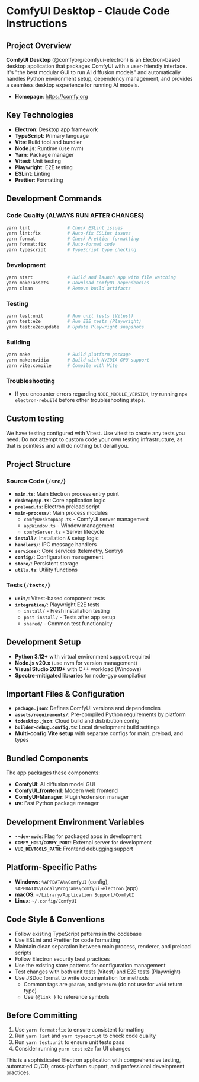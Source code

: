 # ComfyUI Desktop - Claude Code Instructions

## Project Overview

**ComfyUI Desktop** (@comfyorg/comfyui-electron) is an Electron-based desktop application that packages ComfyUI with a user-friendly interface. It's "the best modular GUI to run AI diffusion models" and automatically handles Python environment setup, dependency management, and provides a seamless desktop experience for running AI models.

- **Homepage**: https://comfy.org

## Key Technologies

- **Electron**: Desktop app framework
- **TypeScript**: Primary language
- **Vite**: Build tool and bundler
- **Node.js**: Runtime (use nvm)
- **Yarn**: Package manager
- **Vitest**: Unit testing
- **Playwright**: E2E testing
- **ESLint**: Linting
- **Prettier**: Formatting

## Development Commands

### Code Quality (ALWAYS RUN AFTER CHANGES)

```bash
yarn lint              # Check ESLint issues
yarn lint:fix          # Auto-fix ESLint issues
yarn format            # Check Prettier formatting
yarn format:fix        # Auto-format code
yarn typescript        # TypeScript type checking
```

### Development

```bash
yarn start             # Build and launch app with file watching
yarn make:assets       # Download ComfyUI dependencies
yarn clean             # Remove build artifacts
```

### Testing

```bash
yarn test:unit         # Run unit tests (Vitest)
yarn test:e2e          # Run E2E tests (Playwright)
yarn test:e2e:update   # Update Playwright snapshots
```

### Building

```bash
yarn make              # Build platform package
yarn make:nvidia       # Build with NVIDIA GPU support
yarn vite:compile      # Compile with Vite
```

### Troubleshooting

- If you encounter errors regarding `NODE_MODULE_VERSION`, try running `npx electron-rebuild` before other troubleshooting steps.

## Custom testing

We have testing configured with Vitest. Use vitest to create any tests you need. Do not attempt to custom code your own testing infrastructure, as that is pointless and will do nothing but derail you.

## Project Structure

### Source Code (`/src/`)

- **`main.ts`**: Main Electron process entry point
- **`desktopApp.ts`**: Core application logic
- **`preload.ts`**: Electron preload script
- **`main-process/`**: Main process modules
  - `comfyDesktopApp.ts` - ComfyUI server management
  - `appWindow.ts` - Window management
  - `comfyServer.ts` - Server lifecycle
- **`install/`**: Installation & setup logic
- **`handlers/`**: IPC message handlers
- **`services/`**: Core services (telemetry, Sentry)
- **`config/`**: Configuration management
- **`store/`**: Persistent storage
- **`utils.ts`**: Utility functions

### Tests (`/tests/`)

- **`unit/`**: Vitest-based component tests
- **`integration/`**: Playwright E2E tests
  - `install/` - Fresh installation testing
  - `post-install/` - Tests after app setup
  - `shared/` - Common test functionality

## Development Setup

- **Python 3.12+** with virtual environment support required
- **Node.js v20.x** (use nvm for version management)
- **Visual Studio 2019+** with C++ workload (Windows)
- **Spectre-mitigated libraries** for node-gyp compilation

## Important Files & Configuration

- **`package.json`**: Defines ComfyUI versions and dependencies
- **`assets/requirements/`**: Pre-compiled Python requirements by platform
- **`todesktop.json`**: Cloud build and distribution config
- **`builder-debug.config.ts`**: Local development build settings
- **Multi-config Vite setup** with separate configs for main, preload, and types

## Bundled Components

The app packages these components:

- **ComfyUI**: AI diffusion model GUI
- **ComfyUI_frontend**: Modern web frontend
- **ComfyUI-Manager**: Plugin/extension manager
- **uv**: Fast Python package manager

## Development Environment Variables

- **`--dev-mode`**: Flag for packaged apps in development
- **`COMFY_HOST`/`COMFY_PORT`**: External server for development
- **`VUE_DEVTOOLS_PATH`**: Frontend debugging support

## Platform-Specific Paths

- **Windows**: `%APPDATA%\ComfyUI` (config), `%APPDATA%\Local\Programs\comfyui-electron` (app)
- **macOS**: `~/Library/Application Support/ComfyUI`
- **Linux**: `~/.config/ComfyUI`

## Code Style & Conventions

- Follow existing TypeScript patterns in the codebase
- Use ESLint and Prettier for code formatting
- Maintain clean separation between main process, renderer, and preload scripts
- Follow Electron security best practices
- Use the existing store patterns for configuration management
- Test changes with both unit tests (Vitest) and E2E tests (Playwright)
- Use JSDoc format to write documentation for methods
  - Common tags are `@param`, and `@return` (do not use for `void` return type)
  - Use `{@link }` to reference symbols

## Before Committing

1. Use `yarn format:fix` to ensure consistent formatting
1. Run `yarn lint` and `yarn typescript` to check code quality
1. Run `yarn test:unit` to ensure unit tests pass
1. Consider running `yarn test:e2e` for UI changes

This is a sophisticated Electron application with comprehensive testing, automated CI/CD, cross-platform support, and professional development practices.

